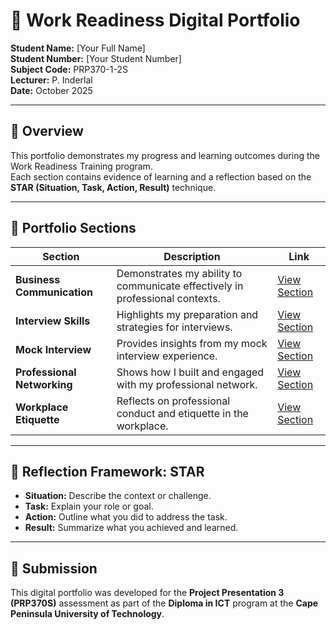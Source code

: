 # 🌟 Work Readiness Digital Portfolio

**Student Name:** [Your Full Name]  
**Student Number:** [Your Student Number]  
**Subject Code:** PRP370-1-2S  
**Lecturer:** P. Inderlal  
**Date:** October 2025  

---

## 📖 Overview
This portfolio demonstrates my progress and learning outcomes during the Work Readiness Training program.  
Each section contains evidence of learning and a reflection based on the **STAR (Situation, Task, Action, Result)** technique.

---

## 📂 Portfolio Sections

| Section | Description | Link |
|----------|--------------|------|
| **Business Communication** | Demonstrates my ability to communicate effectively in professional contexts. | [View Section](./business-communication) |
| **Interview Skills** | Highlights my preparation and strategies for interviews. | [View Section](./interview-skills) |
| **Mock Interview** | Provides insights from my mock interview experience. | [View Section](./mock-interview) |
| **Professional Networking** | Shows how I built and engaged with my professional network. | [View Section](./professional-networking) |
| **Workplace Etiquette** | Reflects on professional conduct and etiquette in the workplace. | [View Section](./workplace-etiquette) |

---

## 🧭 Reflection Framework: STAR

- **Situation:** Describe the context or challenge.  
- **Task:** Explain your role or goal.  
- **Action:** Outline what you did to address the task.  
- **Result:** Summarize what you achieved and learned.

---

## 📎 Submission
This digital portfolio was developed for the **Project Presentation 3 (PRP370S)** assessment as part of the **Diploma in ICT** program at the **Cape Peninsula University of Technology**.
